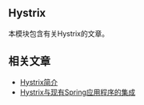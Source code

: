 ## Hystrix

本模块包含有关Hystrix的文章。

## 相关文章

+ [Hystrix简介](http://tu-yucheng.github.io/springboot/2023/05/12/introduction-to-hystrix.html)
+ [Hystrix与现有Spring应用程序的集成](http://tu-yucheng.github.io/springboot/2023/05/12/hystrix-integration-with-spring-aop.html)